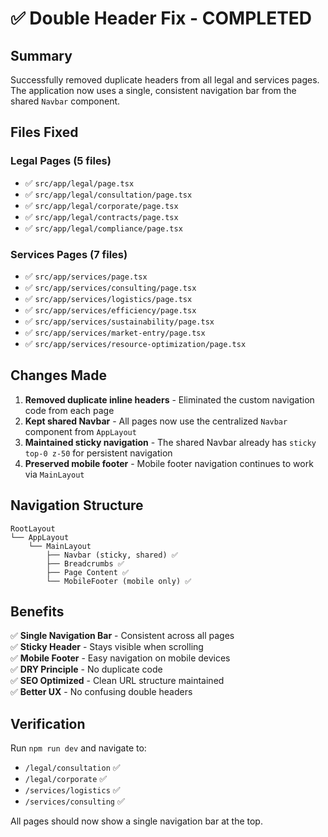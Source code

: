 # ✅ Double Header Fix - COMPLETED

## Summary

Successfully removed duplicate headers from all legal and services pages. The application now uses a single, consistent navigation bar from the shared `Navbar` component.

## Files Fixed

### Legal Pages (5 files)
- ✅ `src/app/legal/page.tsx`
- ✅ `src/app/legal/consultation/page.tsx`
- ✅ `src/app/legal/corporate/page.tsx`
- ✅ `src/app/legal/contracts/page.tsx`
- ✅ `src/app/legal/compliance/page.tsx`

### Services Pages (7 files)
- ✅ `src/app/services/page.tsx`
- ✅ `src/app/services/consulting/page.tsx`
- ✅ `src/app/services/logistics/page.tsx`
- ✅ `src/app/services/efficiency/page.tsx`
- ✅ `src/app/services/sustainability/page.tsx`
- ✅ `src/app/services/market-entry/page.tsx`
- ✅ `src/app/services/resource-optimization/page.tsx`

## Changes Made

1. **Removed duplicate inline headers** - Eliminated the custom navigation code from each page
2. **Kept shared Navbar** - All pages now use the centralized `Navbar` component from `AppLayout`
3. **Maintained sticky navigation** - The shared Navbar already has `sticky top-0 z-50` for persistent navigation
4. **Preserved mobile footer** - Mobile footer navigation continues to work via `MainLayout`

## Navigation Structure

```
RootLayout
└── AppLayout
    └── MainLayout
        ├── Navbar (sticky, shared) ✅
        ├── Breadcrumbs ✅
        ├── Page Content ✅
        └── MobileFooter (mobile only) ✅
```

## Benefits

✅ **Single Navigation Bar** - Consistent across all pages  
✅ **Sticky Header** - Stays visible when scrolling  
✅ **Mobile Footer** - Easy navigation on mobile devices  
✅ **DRY Principle** - No duplicate code  
✅ **SEO Optimized** - Clean URL structure maintained  
✅ **Better UX** - No confusing double headers  

## Verification

Run `npm run dev` and navigate to:
- `/legal/consultation` ✅
- `/legal/corporate` ✅
- `/services/logistics` ✅
- `/services/consulting` ✅

All pages should now show a single navigation bar at the top.

